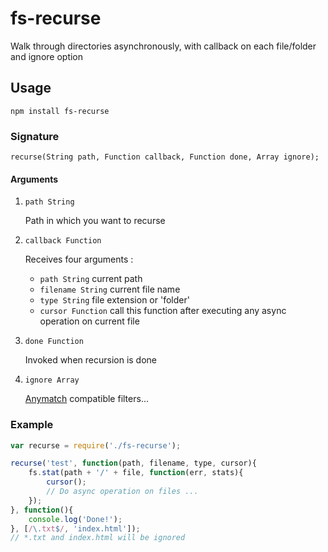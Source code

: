 # fs-recurse
Walk through directories asynchronously, with callback on each file/folder and ignore option

## Usage
```
npm install fs-recurse
```

### Signature
```
recurse(String path, Function callback, Function done, Array ignore);
```

#### Arguments

1.	`path String`
	
	Path in which you want to recurse

2.	`callback Function` 

	Receives four arguments : 

	* `path String` current path
	* `filename String` current file name
	* `type String` file extension or 'folder'
	* `cursor Function` call this function after executing any async operation on current file

3.	`done Function` 

	Invoked when recursion is done
	
4.	`ignore Array`

	[Anymatch](https://github.com/es128/anymatch) compatible filters...
	

### Example

```javascript
var recurse = require('./fs-recurse');

recurse('test', function(path, filename, type, cursor){
	fs.stat(path + '/' + file, function(err, stats){
		cursor();
		// Do async operation on files ...
	});
}, function(){
	console.log('Done!');
}, [/\.txt$/, 'index.html']);
// *.txt and index.html will be ignored
```
